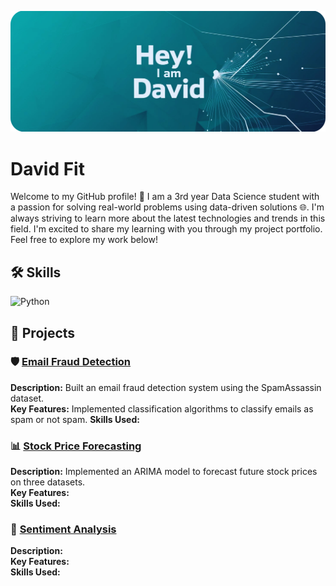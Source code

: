
![GitHub Banner](https://github.com/davidfit21/davidfit21/blob/main/GitHub%20Header%20(1).jpeg)

# David Fit
Welcome to my GitHub profile! 👋 
I am a 3rd year Data Science student with a passion for solving real-world problems using data-driven solutions 🌐. I'm always striving to learn more about the latest technologies and trends in this field. I'm excited to share my learning with you through my project portfolio. Feel free to explore my work below!

## 🛠️ Skills
![Python](https://icon-sets.iconify.design/logos/python/)

## 📂 Projects

### 🛡️ [Email Fraud Detection](https://github.com/davidfit21/Email_Fraud_Detection)
**Description:** Built an email fraud detection system using the SpamAssassin dataset.  
**Key Features:** Implemented classification algorithms to classify emails as spam or not spam.
**Skills Used:**

### 📊 [Stock Price Forecasting](https://github.com/davidfit21/Stock_Price_Forecasting)
**Description:** Implemented an ARIMA model to forecast future stock prices on three datasets.  
**Key Features:**   
**Skills Used:** 

### 🤖 [Sentiment Analysis](https://github.com/your-neural-network-project-link)  
**Description:**  
**Key Features:**  
**Skills Used:** 
